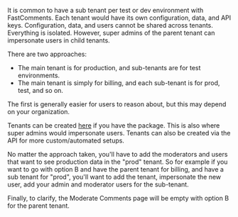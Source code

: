 It is common to have a sub tenant per test or dev environment with FastComments. Each tenant would have its own configuration, data, and API keys. Configuration, data, and users cannot be shared across tenants.
Everything is isolated. However, super admins of the parent tenant can impersonate users in child tenants.

There are two approaches:

- The main tenant is for production, and sub-tenants are for test environments.
- The main tenant is simply for billing, and each sub-tenant is for prod, test, and so on.

The first is generally easier for users to reason about, but this may depend on your organization.

Tenants can be created [here](https://eu.fastcomments.com/auth/my-account/impersonate) if you have the package. This is also where super admins would
impersonate users. Tenants can also be created via the API for more custom/automated setups.

No matter the approach taken, you'll have to add the moderators and users that want to see production data in the "prod" tenant. So for example if you want
to go with option B and have the parent tenant for billing, and have a sub tenant for "prod", you'll want to add the tenant, impersonate the new user, add your
admin and moderator users for the sub-tenant. 

Finally, to clarify, the Moderate Comments page will be empty with option B for the parent tenant.
